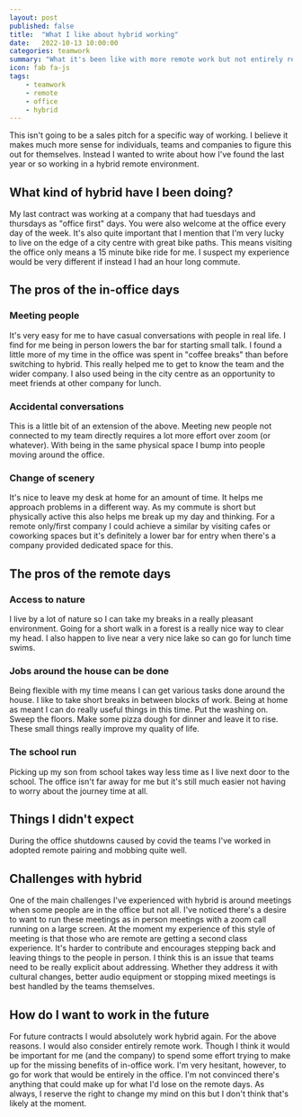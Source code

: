 ```yaml
---
layout: post
published: false
title:  "What I like about hybrid working"
date:   2022-10-13 10:00:00
categories: teamwork
summary: "What it's been like with more remote work but not entirely remote work"
icon: fab fa-js
tags:
    - teamwork
    - remote
    - office
    - hybrid
---
```


This isn't going to be a sales pitch for a specific way of working. I believe it makes much more sense for individuals,
teams and companies to figure this out for themselves. Instead I wanted to write about how I've found the last year or
so working in a hybrid remote environment.

## What kind of hybrid have I been doing?

My last contract was working at a company that had tuesdays and thursdays as "office first" days. You were also welcome 
at the office every day of the week. It's also quite important that I mention that I'm very lucky to live on the edge
of a city centre with great bike paths. This means visiting the office only means a 15 minute bike ride for me. I 
suspect my experience would be very different if instead I had an hour long commute.

## The pros of the in-office days

### Meeting people
It's very easy for me to have casual conversations with people in real life. I find for me being in person lowers
the bar for starting small talk. I found a little more of my time in the office was spent in "coffee breaks" 
than before switching to hybrid. This really helped me to get to know the team and the wider company. I also used
being in the city centre as an opportunity to meet friends at other company for lunch. 

### Accidental conversations
This is a little bit of an extension of the above. Meeting new people not connected to my team directly requires a lot
more effort over zoom (or whatever). With being in the same physical space I bump into people moving around the office.

### Change of scenery
It's nice to leave my desk at home for an amount of time. It helps me approach problems in a different way. As my 
commute is short but physically active this also helps me break up my day and thinking. For a remote only/first company 
I could achieve a similar by visiting cafes or coworking spaces but it's definitely a lower bar for entry when there's
a company provided dedicated space for this.

## The pros of the remote days

### Access to nature
I live by a lot of nature so I can take my breaks in a really pleasant environment. Going for a short walk in a forest
is a really nice way to clear my head. I also happen to live near a very nice lake so can go for lunch time swims.

### Jobs around the house can be done
Being flexible with my time means I can get various tasks done around the house. I like to take short breaks in 
between blocks of work. Being at home as meant I can do really useful things in this time. Put the washing on. Sweep
the floors. Make some pizza dough for dinner and leave it to rise. These small things really improve my quality of life.


### The school run
Picking up my son from school takes way less time as I live next door to the school. The office isn't far away for me
but it's still much easier not having to worry about the journey time at all.

## Things I didn't expect
During the office shutdowns caused by covid the teams I've worked in adopted remote pairing and mobbing quite well.

## Challenges with hybrid
One of the main challenges I've experienced with hybrid is around meetings when some people are in the office but not all.
I've noticed there's a desire to want to run these meetings as in person meetings with a zoom call running on a large screen.
At the moment my experience of this style of meeting is that those who are remote are getting a second class experience. It's
harder to contribute and encourages stepping back and leaving things to the people in person.
I think this is an issue that teams need to be really explicit about addressing. Whether they address it with cultural changes, 
better audio equipment or stopping mixed meetings is best handled by the teams themselves.

## How do I want to work in the future
For future contracts I would absolutely work hybrid again. For the above reasons. I would also consider entirely remote
work. Though I think it would be important for me (and the company) to spend some effort trying to make up for the
missing benefits of in-office work. I'm very hesitant, however, to go for work that would be entirely in the office. 
I'm not convinced there's anything that could make up for what I'd lose on the remote days. As always, I reserve the
right to change my mind on this but I don't think that's likely at the moment. 

